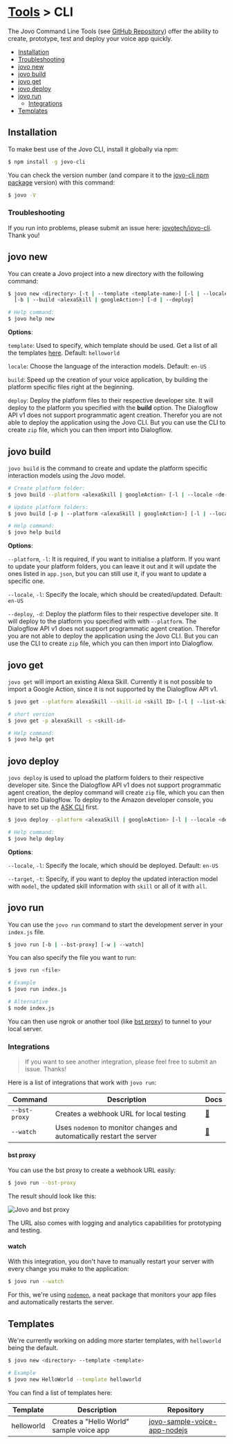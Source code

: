 # [Tools](../) > CLI

The Jovo Command Line Tools (see [GitHub Repository](https://github.com/jovotech/jovo-cli)) offer the ability to create, prototype, test and deploy your voice app quickly.

* [Installation](#installation)
 * [Troubleshooting](#troubleshooting)
* [jovo new](#jovo-new)
* [jovo build](#jovo-build)
* [jovo get](#jovo-get)
* [jovo deploy](#jovo-deploy)
* [jovo run](#jovo-run)
  * [Integrations](#integrations)
* [Templates](#templates)

## Installation

To make best use of the Jovo CLI, install it globally via npm:

```sh
$ npm install -g jovo-cli
```

You can check the version number (and compare it to the [jovo-cli npm package](https://www.npmjs.com/package/jovo-cli) version) with this command:

```sh
$ jovo -V
```

### Troubleshooting

If you run into problems, please submit an issue here: [jovotech/jovo-cli](https://github.com/jovotech/jovo-cli). Thank you! 


## jovo new
You can create a Jovo project into a new directory with the following command:

```sh
$ jovo new <directory> [-t | --template <template-name>] [-l | --locale <en-US | de-DE | etc.>] 
  [-b | --build <alexaSkill | googleAction>] [-d | --deploy]

# Help command:
$ jovo help new
```
**Options**:

`template`: Used to specify, which template should be used. Get a list of all the templates [here](). Default: `helloworld`

`locale`: Choose the language of the interaction models. Default: `en-US`

`build`: Speed up the creation of your voice application, by building the platform specific files right at the beginning.

`deploy`: Deploy the platform files to their respective developer site. It will deploy to the platform you specified with the **build** option. The Dialogflow API v1 does not support programmatic agent creation. Therefor you are not able to deploy the application using the Jovo CLI.  But you can use the CLI to create `zip` file, which you can then import into Dialogflow.

## jovo build
`jovo build` is the command to create and update the platform specific interaction models using the Jovo model.
```sh
# Create platform folder:
$ jovo build --platform <alexaSkill | googleAction> [-l | --locale <de-DE | en-US | etc.>] [-d | --deploy]

# Update platform folders:
$ jovo build [-p | --platform <alexaSkill | googleAction>] [-l | --locale <de-DE | en-US | etc.>] [-d | --deploy]

# Help command:
$ jovo help build
```
**Options**:

`--platform`, `-l`: It is required, if you want to initialise a platform. If you want to update your platform folders, you can leave it out and it will update the ones listed in `app.json`, but you can still use it, if you want to update a specific one.

`--locale`, `-l`: Specify the locale, which should be created/updated. Default: `en-US`

`--deploy`, `-d`: Deploy the platform files to their respective developer site. It will deploy to the platform you specified with with `--platform`. The Dialogflow API v1 does not support programmatic agent creation. Therefor you are not able to deploy the application using the Jovo CLI.  But you can use the CLI to create `zip` file, which you can then import into Dialogflow.

## jovo get
`jovo get` will import an existing Alexa Skill. Currently it is not possible to import a Google Action, since it is not supported by the Dialogflow API v1.
```sh
$ jovo get --platform alexaSkill --skill-id <skill ID> [-l | --list-skills]

# short version
$ jovo get -p alexaSkill -s <skill-id>

# Help command:
$ jovo help get
```

## jovo deploy
`jovo deploy` is used to upload the platform folders to their respective developer site. Since the Dialogflow API v1 does not support programmatic agent creation, the deploy command will create `zip` file, which you can then import into Dialogflow. To deploy to the Amazon developer console, you have to set up the [ASK CLI](https://developer.amazon.com/docs/smapi/quick-start-alexa-skills-kit-command-line-interface.html) first.
```sh
$ jovo deploy --platform <alexaSkill | googleAction> [-l | --locale <de-DE | en-US | etc.>] [-t | --target <model | skill | all>]

# Help command:
$ jovo help deploy
```
**Options**:

`--locale`, `-l`: Specify the locale, which should be deployed. Default: `en-US`

`--target`, `-t`: Specify, if you want to deploy the updated interaction model with `model`, the updated skill information with `skill` or all of it with `all`.

## jovo run

You can use the `jovo run` command to start the development server in your `index.js` file.

```sh
$ jovo run [-b | --bst-proxy] [-w | --watch]
```

You can also specify the file you want to run:
```sh
$ jovo run <file>

# Example
$ jovo run index.js

# Alternative
$ node index.js
```

You can then use ngrok or another tool (like [bst proxy](#bst-proxy)) to tunnel to your local server.

### Integrations

> If you want to see another integration, please feel free to submit an issue. Thanks!

Here is a list of integrations that work with `jovo run`:

Command | Description | Docs
------------ | ------------- | -------------
`--bst-proxy` | Creates a webhook URL for local testing | [📝](#bst-proxy)
`--watch` | Uses `nodemon` to monitor changes and automatically restart the server | [📝](#watch)


#### bst proxy

You can use the bst proxy to create a webhook URL easily:

```sh
$ jovo run --bst-proxy
```

The result should look like this:

![Jovo and bst proxy](https://www.jovo.tech/blog/wp-content/uploads/2017/10/terminal-bst-proxy-1.jpg)

The URL also comes with logging and analytics capabilities for prototyping and testing.

#### watch

With this integration, you don't have to manually restart your server with every change you make to the application:

```sh
$ jovo run --watch
```

For this, we're using [`nodemon`](https://github.com/remy/nodemon), a neat package that monitors your app files and automatically restarts the server.

## Templates

We're currently working on adding more starter templates, with `helloworld` being the default. 

```sh
$ jovo new <directory> --template <template>

# Example
$ jovo new HelloWorld --template helloworld
```

You can find a list of templates here:

Template | Description | Repository
------------ | ------------- | -------------
helloworld | Creates a "Hello World" sample voice app | [jovo-sample-voice-app-nodejs](https://github.com/jovotech/jovo-sample-voice-app-nodejs)
